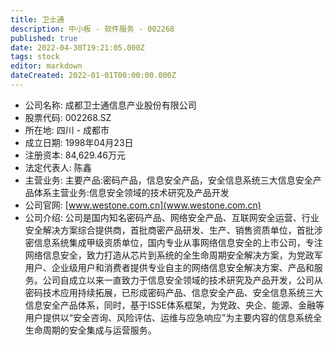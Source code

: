 ```yaml
---
title: 卫士通
description: 中小板 - 软件服务 - 002268
published: true
date: 2022-04-30T19:21:05.000Z
tags: stock
editor: markdown
dateCreated: 2022-01-01T00:00:00.000Z
---
```


- 公司名称: 成都卫士通信息产业股份有限公司
- 股票代码: 002268.SZ
- 所在地: 四川 - 成都市
- 成立日期: 1998年04月23日
- 注册资本: 84,629.46万元
- 法定代表人: 陈鑫
- 主营业务: 主要产品:密码产品，信息安全产品，安全信息系统三大信息安全产品体系主营业务:信息安全领域的技术研究及产品开发
- 公司官网: [www.westone.com.cn](www.westone.com.cn)
- 公司介绍: 公司是国内知名密码产品、网络安全产品、互联网安全运营、行业安全解决方案综合提供商，首批商密产品研发、生产、销售资质单位，首批涉密信息系统集成甲级资质单位，国内专业从事网络信息安全的上市公司，专注网络信息安全，致力打造从芯片到系统的全生命周期安全解决方案，为党政军用户、企业级用户和消费者提供专业自主的网络信息安全解决方案、产品和服务。公司自成立以来一直致力于信息安全领域的技术研究及产品开发，公司从密码技术应用持续拓展，已形成密码产品、信息安全产品、安全信息系统三大信息安全产品体系，同时，基于ISSE体系框架，为党政、央企、能源、金融等用户提供以“安全咨询、风险评估、运维与应急响应”为主要内容的信息系统全生命周期的安全集成与运营服务。


